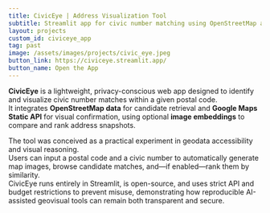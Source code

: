 ```yaml
---
title: CivicEye | Address Visualization Tool
subtitle: Streamlit app for civic number matching using OpenStreetMap and Google Maps
layout: projects
custom_id: civiceye_app
tag: past
image: /assets/images/projects/civic_eye.jpeg
button_link: https://civiceye.streamlit.app/
button_name: Open the App
---
```

**CivicEye** is a lightweight, privacy-conscious web app designed to identify and visualize civic number matches within a given postal code.  
It integrates **OpenStreetMap data** for candidate retrieval and **Google Maps Static API** for visual confirmation, using optional **image embeddings** to compare and rank address snapshots.

The tool was conceived as a practical experiment in geodata accessibility and visual reasoning.  
Users can input a postal code and a civic number to automatically generate map images, browse candidate matches, and—if enabled—rank them by similarity.  
CivicEye runs entirely in Streamlit, is open-source, and uses strict API and budget restrictions to prevent misuse, demonstrating how reproducible AI-assisted geovisual tools can remain both transparent and secure.
